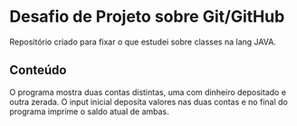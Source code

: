 # Desafio de Projeto sobre Git/GitHub
Repositório criado para fixar o que estudei sobre classes na lang JAVA.

## Conteúdo
  O programa mostra duas contas distintas, uma com dinheiro depositado e outra zerada. O input inicial deposita valores nas duas contas e no final do programa imprime o   saldo atual de ambas.
